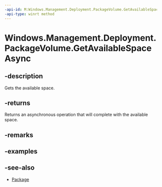 ```yaml
---
-api-id: M:Windows.Management.Deployment.PackageVolume.GetAvailableSpaceAsync
-api-type: winrt method
---
```


<!-- Method syntax
public Windows.Foundation.IAsyncOperation<ulong> GetAvailableSpaceAsync()
-->

# Windows.Management.Deployment.PackageVolume.GetAvailableSpaceAsync

## -description
Gets the available space.

## -returns
Returns an asynchronous operation that will complete with the available space.

## -remarks

## -examples

## -see-also

- [Package](https://docs.microsoft.com/uwp/api/windows.applicationmodel.package)
